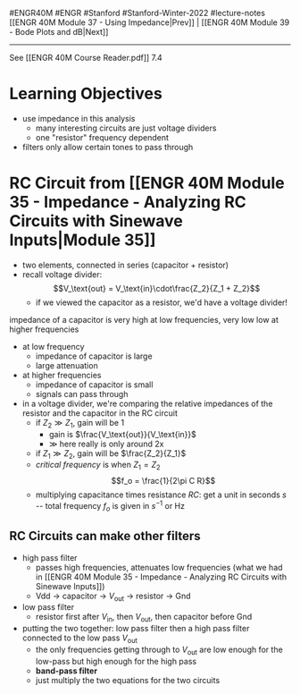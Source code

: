 #ENGR40M #ENGR #Stanford #Stanford-Winter-2022 #lecture-notes 
[[ENGR 40M Module 37 - Using Impedance|Prev]] | [[ENGR 40M Module 39 - Bode Plots and dB|Next]]
___
See [[ENGR 40M Course Reader.pdf]] 7.4

# Learning Objectives
- use impedance in this analysis
	- many interesting circuits are just voltage dividers
	- one "resistor" frequency dependent
- filters only allow certain tones to pass through

# RC Circuit from [[ENGR 40M Module 35 - Impedance - Analyzing RC Circuits with Sinewave Inputs|Module 35]]
- two elements, connected in series (capacitor + resistor)
- recall voltage divider:
$$V_\text{out} = V_\text{in}\cdot\frac{Z_2}{Z_1 + Z_2}$$
	- if we viewed the capacitor as a resistor, we'd have a voltage divider!

impedance of a capacitor is very high at low frequencies, very low low at higher frequencies
- at low frequency
	- impedance of capacitor is large
	- large attenuation
- at higher frequencies
	- impedance of capacitor is small
	- signals can pass through
- in a voltage divider, we're comparing the relative impedances of the resistor and the capacitor in the RC circuit
	- if $Z_2\gg Z_1$, gain will be 1
		- gain is $\frac{V_\text{out}}{V_\text{in}}$
		- $\gg$ here really is only around 2x
	- if $Z_1\gg Z_2$, gain will be $\frac{Z_2}{Z_1}$
	- *critical frequency* is when $Z_1 = Z_2$
$$f_o = \frac{1}{2\pi C R}$$
	- multiplying capacitance times resistance $RC$: get a unit in seconds $s$ -- total frequency $f_o$ is given in $s^{-1}$ or Hz

## RC Circuits can make other filters
- high pass filter
	- passes high frequencies, attenuates low frequencies (what we had in [[ENGR 40M Module 35 - Impedance - Analyzing RC Circuits with Sinewave Inputs]])
	- Vdd -> capacitor -> $V_\text{out}$ -> resistor -> Gnd
- low pass filter
	- resistor first after $V_\text{in}$, then $V_\text{out}$, then capacitor before Gnd
- putting the two together: low pass filter then a high pass filter connected to the low pass $V_\text{out}$
	- the only frequencies getting through to $V_\text{out}$ are low enough for the low-pass but high enough for the high pass
	- **band-pass filter**
	- just multiply the two equations for the two circuits
